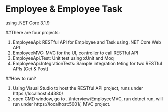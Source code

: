 # Employee & Employee Task

using .NET Core 3.1.9

##There are four projects:
1) EmployeeApi: RESTful API for Employee and Task using .NET Core Web API
2) EmployeeMVC: MVC for the UI, controller to call RESTful API
3) EmployeeApi.Test: Unit test using xUnit and Moq
4) EmployeeApi.IntegrationTests: Sample integration teting for two RESTful APIs (Get & Post)

##How to run?
1) Using Visual Studio to host the RESTful API project, runs under https://localhost:44380/
2) open CMD window, go to ..\Interview\EmployeeMVC\, run dotnet run, will run under https://localhost:5001/, MVC project.

